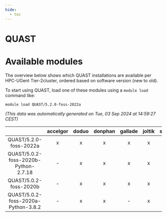 ```yaml
---
hide:
  - toc
---
```


QUAST
=====

# Available modules


The overview below shows which QUAST installations are available per HPC-UGent Tier-2cluster, ordered based on software version (new to old).

To start using QUAST, load one of these modules using a `module load` command like:

```shell
module load QUAST/5.2.0-foss-2022a
```

*(This data was automatically generated on Tue, 03 Sep 2024 at 14:59:27 CEST)*  

| |accelgor|doduo|donphan|gallade|joltik|shinx|skitty|
| :---: | :---: | :---: | :---: | :---: | :---: | :---: | :---: |
|QUAST/5.2.0-foss-2022a|x|x|x|x|x|-|x|
|QUAST/5.0.2-foss-2020b-Python-2.7.18|-|x|x|x|x|-|x|
|QUAST/5.0.2-foss-2020b|-|x|x|x|x|-|x|
|QUAST/5.0.2-foss-2020a-Python-3.8.2|-|x|x|-|x|-|x|
